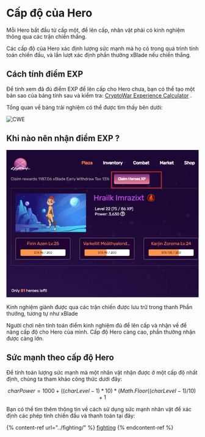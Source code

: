 # Cấp độ của Hero

Mỗi Hero bắt đầu từ cấp một, để lên cấp, nhân vật phải có kinh nghiệm thông qua các trận chiến thắng.

Các cấp độ của Hero xác định lượng sức mạnh mà họ có trong quá trình tính toán chiến đấu, và lần lượt xác định phần thưởng xBlade  nếu chiến thắng.

## Cách tính điểm EXP

Để tính xem đã đủ điểm EXP để lên cấp cho Hero chưa, bạn có thể tạo một bản sao của bảng tính sau và kiểm tra: [CryptoWar Experience Calculator](https://docs.google.com/spreadsheets/d/1auVAnRlsoxwKQTFX3\_ZZluteJ8DxeZIQio\_jLK21ijs/edit?usp=sharing) .

Tổng quan về bảng trải nghiệm có thể được tìm thấy bên dưới:

![CWE](https://i.imgur.com/UjYu1Mu.png)

## Khi nào nên nhận điểm EXP ?

![](../../.gitbook/assets/3.jpg)

Kinh nghiệm giành được qua các trận chiến được lưu trữ trong thanh Phần thưởng, tương tự như xBlade

Người chơi nên tính toán điểm kinh nghiệm đủ để lên cấp và nhận về để nâng cấp độ cho Hero của mình. Cấp độ Hero càng cao, phần thưởng nhận được càng lớn.

## Sức mạnh theo cấp độ Hero

Để tính toán lượng sức mạnh mà một nhân vật nhận được ở một cấp độ nhất định, chúng ta tham khảo công thức dưới đây:

$$
charPower = 1000 + ((charLevel - 1) * 10) * (Math.Floor((charLevel - 1) / 10) + 1
$$

Bạn có thể tìm thêm thông tin về cách sử dụng sức mạnh nhân vật để xác định các phép tính chiến đấu và thanh toán tại đây:

{% content-ref url="../fighting/" %}
[fighting](../fighting/)
{% endcontent-ref %}
